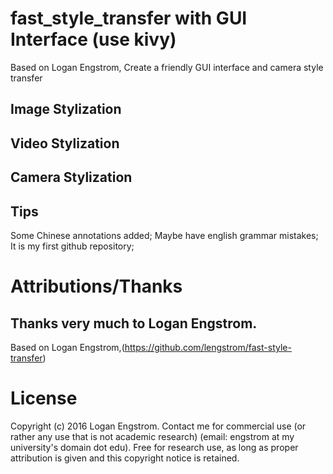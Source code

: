# fast_style_transfer with GUI Interface (use kivy)
Based on Logan Engstrom, Create a friendly GUI interface and camera style transfer
## Image Stylization

## Video Stylization

## Camera Stylization

## Tips
Some Chinese annotations added;
Maybe have english grammar mistakes;
It is my first github repository;
# Attributions/Thanks
## Thanks very much to Logan Engstrom.
Based on Logan Engstrom,(https://github.com/lengstrom/fast-style-transfer)
# License
Copyright (c) 2016 Logan Engstrom. Contact me for commercial use (or rather any use that is not academic research) (email: engstrom at my university's domain dot edu). Free for research use, as long as proper attribution is given and this copyright notice is retained.
